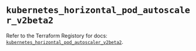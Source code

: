 # `kubernetes_horizontal_pod_autoscaler_v2beta2`

Refer to the Terraform Registory for docs: [`kubernetes_horizontal_pod_autoscaler_v2beta2`](https://registry.terraform.io/providers/hashicorp/kubernetes/2.25.2/docs/resources/horizontal_pod_autoscaler_v2beta2).
